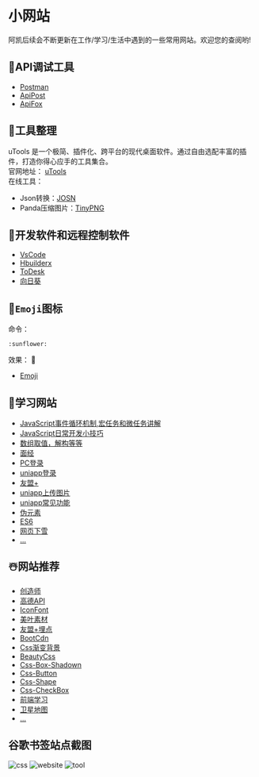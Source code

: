 # 小网站

阿凯后续会不断更新在工作/学习/生活中遇到的一些常用网站。欢迎您的查阅哟!

## :blossom:API调试工具


- [Postman](https://www.getpostman.com/)
- [ApiPost](https://v7.apipost.cn/#/apis/run)
- [ApiFox](https://www.apifox.cn)

## :sunflower:工具整理

uTools 是一个极简、插件化、跨平台的现代桌面软件。通过自由选配丰富的插件，打造你得心应手的工具集合。  
官网地址： [uTools](https://www.u.tools/)  
在线工具：

- Json转换：[JOSN](https://www.json.cn/#)
- Panda压缩图片：[TinyPNG](https://tinypng.com/)

## :rose:开发软件和远程控制软件
- [VsCode](https://code.visualstudio.com/)
- [Hbuilderx](https://www.dcloud.io/hbuilderx.html)
- [ToDesk](https://www.todesk.com/)
- [向日葵](https://sunlogin.oray.com/)


## :sunflower:`Emoji`图标

命令：

```
:sunflower:
```

效果：
:sunflower:

- [Emoji](https://github.com/markdown-it/markdown-it-emoji/blob/master/lib/data/full.json)

## :sunflower:学习网站
- [JavaScript事件循环机制,宏任务和微任务讲解](https://juejin.cn/post/7112616745508012062)
- [JavaScript日常开发小技巧](https://juejin.cn/post/7112704104694022152)
- [数组取值，解构等等](https://juejin.cn/post/7111302214945079310)
- [面经](https://juejin.cn/post/7016593221815910408)
- [PC登录](https://juejin.cn/post/7098590812069429284)
- [uniapp登录](https://juejin.cn/post/7105023071056035877)
- [友盟+](https://blog.csdn.net/krico233/article/details/122459028)
- [uniapp上传图片](https://haozhongping.blog.csdn.net/article/details/123108246?spm=1001.2101.3001.6650.14&utm_medium=distribute.pc_relevant.none-task-blog-2%7Edefault%7EBlogCommendFromBaidu%7ERate-14.pc_relevant_default&depth_1-utm_source=distribute.pc_relevant.none-task-blog-2%7Edefault%7EBlogCommendFromBaidu%7ERate-14.pc_relevant_default&utm_relevant_index=20)
- [uniapp常见功能](https://www.kancloud.cn/wangking/uniapp/1868620)
- [伪元素](https://juejin.cn/post/6854573204011221000#heading-19)
- [ES6](https://juejin.cn/post/7016520448204603423)
- [网页下雪](https://api.vvhan.com/api/snow)
- [...]()


## :snowman_with_snow:网站推荐
- [创造师](https://www.chuangzaoshi.com/)
- [高德API](https://lbs.amap.com/)
- [IconFont](https://www.iconfont.cn/)
- [美叶素材](https://www.meiye.art/inspiration/26/28)
- [友盟+埋点](https://mp.umeng.com/apps/overview)
- [BootCdn](https://www.bootcdn.cn/)
- [Css渐变背景](https://color.oulu.me/)
- [BeautyCss](https://uiverse.io/)
- [Css-Box-Shadown](https://getcssscan.com/css-box-shadow-examples?ref=producthunt)
- [Css-Button](https://getcssscan.com/css-buttons-examples)
- [Css-Shape](https://getcssscan.com/css-shapes)
- [Css-CheckBox](https://getcssscan.com/css-checkboxes-examples)
- [前端学习](https://wws3v4evub.feishu.cn/wiki/wikcnjUuoCWbgb7TbZnhAVVwkAc)
- [卫星地图](http://www.wxno.com/)
- [...]()


## 谷歌书签站点截图
![css](/img/tools/css.jpg)
![website](/img/tools/site.jpg)
![tool](/img/tools/tool.jpg)